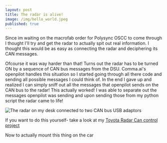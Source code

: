 ```yaml
---
layout: post
title: The radar is alive!
image: /img/hello_world.jpeg
published: true
---
```


Since im waiting on the macrofab order for Polysync OSCC to come through I thought I'll try and get the radar to actually spit out real information. I thought this would be as easy as connecting the radar and deciphering its CAN messages. 

Ofcourse it was way harder than that! Turns out the radar has to be turned ON by a sequence of CAN bus messages from the DSU. Comma.ai's openpilot handles this situation so I started going through all there code and sending all possible messages I could think of. In the end I gave up and realized I can simply sniff out all the messages that openpilot sends on the CAN bus to the radar! This actually worked! I was able to separate out the messages openpilot was sending and upon sending those from my python script the radar came to life!

![The radar on my desk connected to two CAN bus USB adaptors]({{site.baseurl}}/img/IMG_20180425_180230.jpg)

If you want to do this yourself- take a look at my [Toyota Radar Can control project](https://github.com/frk2/toyoyta_radar_control_can)

Now to actually mount this thing on the car